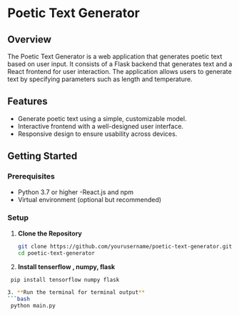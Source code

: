 # Poetic Text Generator

## Overview

The Poetic Text Generator is a web application that generates poetic text based on user input. It consists of a Flask backend that generates text and a React frontend for user interaction. The application allows users to generate text by specifying parameters such as length and temperature.

## Features

- Generate poetic text using a simple, customizable model.
- Interactive frontend with a well-designed user interface.
- Responsive design to ensure usability across devices.

## Getting Started

### Prerequisites

- Python 3.7 or higher
-React.js and npm
- Virtual environment (optional but recommended)

### Setup

1. **Clone the Repository**

   ```bash
   git clone https://github.com/yourusername/poetic-text-generator.git
   cd poetic-text-generator

2. **Install tenserflow , numpy, flask**

  ```bash
   pip install tensorflow numpy flask

3. **Run the terminal for terminal output**
```bash
   python main.py

